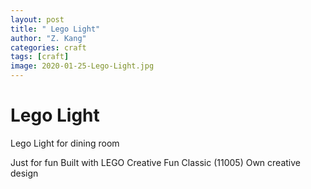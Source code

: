 ```yaml
---
layout: post
title: " Lego Light"
author: "Z. Kang"
categories: craft
tags: [craft]
image: 2020-01-25-Lego-Light.jpg
---
```


# Lego Light

Lego Light for dining room

Just for fun
Built with LEGO Creative Fun Classic (11005)
Own creative design